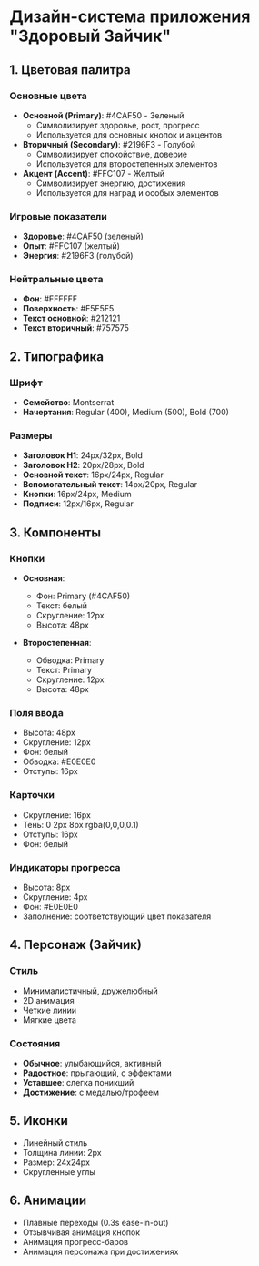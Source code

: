 # Дизайн-система приложения "Здоровый Зайчик"

## 1. Цветовая палитра

### Основные цвета
- **Основной (Primary)**: #4CAF50 - Зеленый
  - Символизирует здоровье, рост, прогресс
  - Используется для основных кнопок и акцентов
- **Вторичный (Secondary)**: #2196F3 - Голубой
  - Символизирует спокойствие, доверие
  - Используется для второстепенных элементов
- **Акцент (Accent)**: #FFC107 - Желтый
  - Символизирует энергию, достижения
  - Используется для наград и особых элементов

### Игровые показатели
- **Здоровье**: #4CAF50 (зеленый)
- **Опыт**: #FFC107 (желтый)
- **Энергия**: #2196F3 (голубой)

### Нейтральные цвета
- **Фон**: #FFFFFF
- **Поверхность**: #F5F5F5
- **Текст основной**: #212121
- **Текст вторичный**: #757575

## 2. Типографика

### Шрифт
- **Семейство**: Montserrat
- **Начертания**: Regular (400), Medium (500), Bold (700)

### Размеры
- **Заголовок H1**: 24px/32px, Bold
- **Заголовок H2**: 20px/28px, Bold
- **Основной текст**: 16px/24px, Regular
- **Вспомогательный текст**: 14px/20px, Regular
- **Кнопки**: 16px/24px, Medium
- **Подписи**: 12px/16px, Regular

## 3. Компоненты

### Кнопки
- **Основная**: 
  - Фон: Primary (#4CAF50)
  - Текст: белый
  - Скругление: 12px
  - Высота: 48px
  
- **Второстепенная**:
  - Обводка: Primary
  - Текст: Primary
  - Скругление: 12px
  - Высота: 48px

### Поля ввода
- Высота: 48px
- Скругление: 12px
- Фон: белый
- Обводка: #E0E0E0
- Отступы: 16px

### Карточки
- Скругление: 16px
- Тень: 0 2px 8px rgba(0,0,0,0.1)
- Отступы: 16px
- Фон: белый

### Индикаторы прогресса
- Высота: 8px
- Скругление: 4px
- Фон: #E0E0E0
- Заполнение: соответствующий цвет показателя

## 4. Персонаж (Зайчик)

### Стиль
- Минималистичный, дружелюбный
- 2D анимация
- Четкие линии
- Мягкие цвета

### Состояния
- **Обычное**: улыбающийся, активный
- **Радостное**: прыгающий, с эффектами
- **Уставшее**: слегка поникший
- **Достижение**: с медалью/трофеем

## 5. Иконки
- Линейный стиль
- Толщина линии: 2px
- Размер: 24x24px
- Скругленные углы

## 6. Анимации
- Плавные переходы (0.3s ease-in-out)
- Отзывчивая анимация кнопок
- Анимация прогресс-баров
- Анимация персонажа при достижениях 